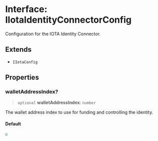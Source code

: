# Interface: IIotaIdentityConnectorConfig

Configuration for the IOTA Identity Connector.

## Extends

- `IIotaConfig`

## Properties

### walletAddressIndex?

> `optional` **walletAddressIndex**: `number`

The wallet address index to use for funding and controlling the identity.

#### Default

```ts
0
```
